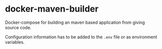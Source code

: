 # docker-maven-builder

Docker-compose for building an maven based application from giving source code.

Configuration information has to be added to the `.env` file or as environment variables.
